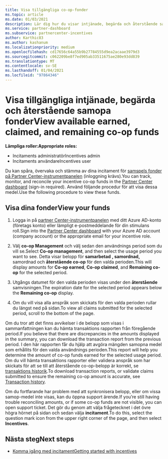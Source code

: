 ```yaml
---
title: Visa tillgängliga co-op-fonder
ms.topic: article
ms.date: 01/03/2021
description: Lär dig hur du visar intjänade, begärda och återstående samopna fonder, Visa förfallo datum och stämma av inkonsekventa belopp.
ms.service: partner-dashboard
ms.subservice: partnercenter-incentives
author: Karthic83
ms.author: kashanum
ms.localizationpriority: medium
ms.openlocfilehash: cd17656c64a55b9b27784555d9ea2acaae3979d3
ms.sourcegitcommit: c062209be8f7ed905ab33511675ae280e93dd839
ms.translationtype: MT
ms.contentlocale: sv-SE
ms.lasthandoff: 01/04/2021
ms.locfileid: "97864346"
---
```

# <a name="view-available-earned-claimed-and-remaining-co-op-funds"></a><span data-ttu-id="8ac05-103">Visa tillgängliga intjänade, begärda och återstående samopa fonder</span><span class="sxs-lookup"><span data-stu-id="8ac05-103">View available earned, claimed, and remaining co-op funds</span></span>

<span data-ttu-id="8ac05-104">**Lämpliga roller:**</span><span class="sxs-lookup"><span data-stu-id="8ac05-104">**Appropriate roles:**</span></span>

- <span data-ttu-id="8ac05-105">Incitaments administratör</span><span class="sxs-lookup"><span data-stu-id="8ac05-105">Incentives admin</span></span>
- <span data-ttu-id="8ac05-106">Incitaments användare</span><span class="sxs-lookup"><span data-stu-id="8ac05-106">Incentives user</span></span>

<span data-ttu-id="8ac05-107">Du kan spåra, övervaka och stämma av dina incitament för [samspels fonder på Partner Center-instrumentpanelen](https://partner.microsoft.com/dashboard/) (inloggning krävs).</span><span class="sxs-lookup"><span data-stu-id="8ac05-107">You can track, monitor, and reconcile your incentive co-op funds in the [Partner Center dashboard](https://partner.microsoft.com/dashboard/) (sign-in required).</span></span> <span data-ttu-id="8ac05-108">Använd följande procedur för att visa dessa medel.</span><span class="sxs-lookup"><span data-stu-id="8ac05-108">Use the following procedure to view these funds.</span></span>

## <a name="view-your-funds"></a><span data-ttu-id="8ac05-109">Visa dina fonder</span><span class="sxs-lookup"><span data-stu-id="8ac05-109">View your funds</span></span>

1. <span data-ttu-id="8ac05-110">Logga in på [partner Center-instrumentpanelen](https://partner.microsoft.com/dashboard/) med ditt Azure AD-konto (företags konto) eller lämpligt e-postmeddelande för din stimulans roll.</span><span class="sxs-lookup"><span data-stu-id="8ac05-110">Sign into the [Partner Center dashboard](https://partner.microsoft.com/dashboard/) with your Azure AD account (company account) or the appropriate email for your incentive role.</span></span>

2. <span data-ttu-id="8ac05-111">Välj **co-op Management** och välj sedan den användnings period som du vill se.</span><span class="sxs-lookup"><span data-stu-id="8ac05-111">Select **Co-op management**, and then select the usage period you want to see.</span></span> <span data-ttu-id="8ac05-112">Detta visar belopp för **samarbetad** **, samordnad,** samordnad och **återstående co-op** för den valda perioden.</span><span class="sxs-lookup"><span data-stu-id="8ac05-112">This will display amounts for **Co-op earned**, **Co-op claimed**, and **Remaining co-op** for the selected period.</span></span>

3. <span data-ttu-id="8ac05-113">Utgångs datumet för den valda perioden visas under den **återstående** samvisningen.</span><span class="sxs-lookup"><span data-stu-id="8ac05-113">The expiration date for the selected period appears below the **Remaining co-op** display.</span></span>  

4. <span data-ttu-id="8ac05-114">Om du vill visa alla anspråk som skickats för den valda perioden rullar du längst ned på sidan.</span><span class="sxs-lookup"><span data-stu-id="8ac05-114">To view all claims submitted for the selected period, scroll to the bottom of the page.</span></span>

<span data-ttu-id="8ac05-115">Om du tror att det finns avvikelser i de belopp som visas i sammanfattningen kan du hämta transaktions rapporten från föregående period.</span><span class="sxs-lookup"><span data-stu-id="8ac05-115">If you believe that there are discrepancies in the amounts displayed in the summary, you can download the transaction report from the previous period.</span></span> <span data-ttu-id="8ac05-116">I den här rapporten får du hjälp att avgöra mängden samopna medel som erhållits för den valda användnings perioden.</span><span class="sxs-lookup"><span data-stu-id="8ac05-116">This report will help you determine the amount of co-op funds earned for the selected usage period.</span></span> <span data-ttu-id="8ac05-117">Om du vill hämta transaktions rapporter eller validera anspråk som har skickats för att se till att återstående co-op-belopp är korrekt, se [transaktions historik](/partner-center/payout-statement#transaction-history).</span><span class="sxs-lookup"><span data-stu-id="8ac05-117">To download transaction reports, or validate claims submitted to ensure the remaining co-op amount is accurate, see [Transaction history](/partner-center/payout-statement#transaction-history).</span></span>

<span data-ttu-id="8ac05-118">Om du fortfarande har problem med att synkronisera belopp, eller om vissa samop-medel inte visas, kan du öppna support ärende.</span><span class="sxs-lookup"><span data-stu-id="8ac05-118">If you’re still having trouble reconciling amounts, or if some co-op funds are not visible, you can open support ticket.</span></span> <span data-ttu-id="8ac05-119">Det gör du genom att välja frågetecknet i det övre högra hörnet på sidan och sedan välja **incitament**.</span><span class="sxs-lookup"><span data-stu-id="8ac05-119">To do this, select the question mark icon from the upper right corner of the page, and then select **Incentives**.</span></span>

## <a name="next-steps"></a><span data-ttu-id="8ac05-120">Nästa steg</span><span class="sxs-lookup"><span data-stu-id="8ac05-120">Next steps</span></span>

- [<span data-ttu-id="8ac05-121">Komma igång med incitament</span><span class="sxs-lookup"><span data-stu-id="8ac05-121">Getting started with incentives</span></span>](incentives-get-started-intro.md)
